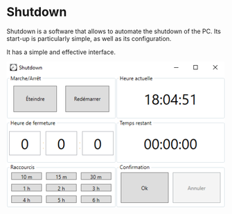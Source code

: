 # Shutdown

Shutdown is a software that allows to automate the shutdown of the PC. Its start-up is particularly simple, as well as its configuration.

It has a simple and effective interface.

![Shutdown image](Images/Shutdown.png)